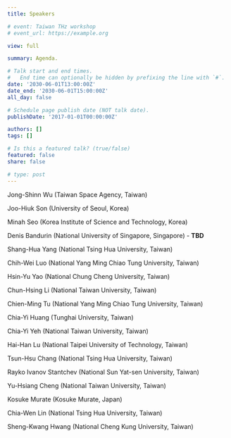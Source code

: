 ```yaml
---
title: Speakers

# event: Taiwan THz workshop
# event_url: https://example.org

view: full

summary: Agenda.

# Talk start and end times.
#   End time can optionally be hidden by prefixing the line with `#`.
date: '2030-06-01T13:00:00Z'
date_end: '2030-06-01T15:00:00Z'
all_day: false

# Schedule page publish date (NOT talk date).
publishDate: '2017-01-01T00:00:00Z'

authors: []
tags: []

# Is this a featured talk? (true/false)
featured: false
share: false

# type: post
---
```



Jong-Shinn Wu (Taiwan Space Agency, Taiwan)

Joo-Hiuk Son (University of Seoul, Korea)

Minah Seo (Korea Institute of Science and Technology, Korea)

Denis Bandurin (National University of Singapore, Singapore)  - **TBD**

Shang-Hua Yang (National Tsing Hua University, Taiwan)

Chih-Wei Luo (National Yang Ming Chiao Tung University, Taiwan)

Hsin-Yu Yao (National Chung Cheng University, Taiwan) 

Chun-Hsing Li (National Taiwan University, Taiwan)

Chien-Ming Tu (National Yang Ming Chiao Tung University, Taiwan)

Chia-Yi Huang (Tunghai University, Taiwan)

Chia-Yi Yeh (National Taiwan University, Taiwan)

Hai-Han Lu (National Taipei University of Technology, Taiwan)

Tsun-Hsu Chang (National Tsing Hua University, Taiwan)

Rayko Ivanov Stantchev (National Sun Yat-sen University, Taiwan)

Yu-Hsiang Cheng (National Taiwan University, Taiwan)

Kosuke Murate (Kosuke Murate, Japan)

Chia-Wen Lin (National Tsing Hua University, Taiwan)

Sheng-Kwang Hwang (National Cheng Kung University, Taiwan)

